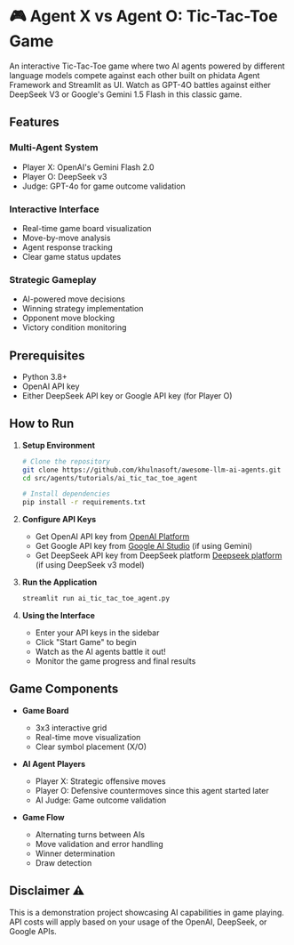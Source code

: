 # 🎮 Agent X vs Agent O: Tic-Tac-Toe Game

An interactive Tic-Tac-Toe game where two AI agents powered by different language models compete against each other built on phidata Agent Framework and Streamlit as UI. Watch as GPT-4O battles against either DeepSeek V3 or Google's Gemini 1.5 Flash in this classic game.

## Features

### Multi-Agent System
- Player X: OpenAI's Gemini Flash 2.0
- Player O: DeepSeek v3
- Judge: GPT-4o for game outcome validation

### Interactive Interface
- Real-time game board visualization
- Move-by-move analysis
- Agent response tracking
- Clear game status updates

### Strategic Gameplay
- AI-powered move decisions
- Winning strategy implementation
- Opponent move blocking
- Victory condition monitoring

## Prerequisites 
- Python 3.8+
- OpenAI API key
- Either DeepSeek API key or Google API key (for Player O)

## How to Run 

1. **Setup Environment**
   ```bash
   # Clone the repository
   git clone https://github.com/khulnasoft/awesome-llm-ai-agents.git
   cd src/agents/tutorials/ai_tic_tac_toe_agent

   # Install dependencies
   pip install -r requirements.txt
   ```

2. **Configure API Keys**
   - Get OpenAI API key from [OpenAI Platform](https://platform.openai.com)
   - Get Google API key from [Google AI Studio](https://aistudio.google.com) (if using Gemini)
   - Get DeepSeek API key from DeepSeek platform [Deepseek platform](https://www.deepseek.com) (if using DeepSeek v3 model)

4. **Run the Application**
   ```bash
   streamlit run ai_tic_tac_toe_agent.py
   ```

5. **Using the Interface**
   - Enter your API keys in the sidebar
   - Click "Start Game" to begin
   - Watch as the AI agents battle it out!
   - Monitor the game progress and final results

## Game Components

- **Game Board**
  - 3x3 interactive grid
  - Real-time move visualization
  - Clear symbol placement (X/O)

- **AI Agent Players**
  - Player X: Strategic offensive moves
  - Player O: Defensive countermoves since this agent started later
  - AI Judge: Game outcome validation

- **Game Flow**
  - Alternating turns between AIs
  - Move validation and error handling
  - Winner determination
  - Draw detection

## Disclaimer ⚠️

This is a demonstration project showcasing AI capabilities in game playing. API costs will apply based on your usage of the OpenAI, DeepSeek, or Google APIs.
